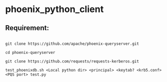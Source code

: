 # phoenix_python_client

## Requirement:
```

git clone https://github.com/apache/phoenix-queryserver.git

cd phoenix-queryserver

git clone https://github.com/requests/requests-kerberos.git

test_phoenixdb.sh <Local python dir> <principal> <keytab? <krb5.conf> <PQS port> test.py
```
